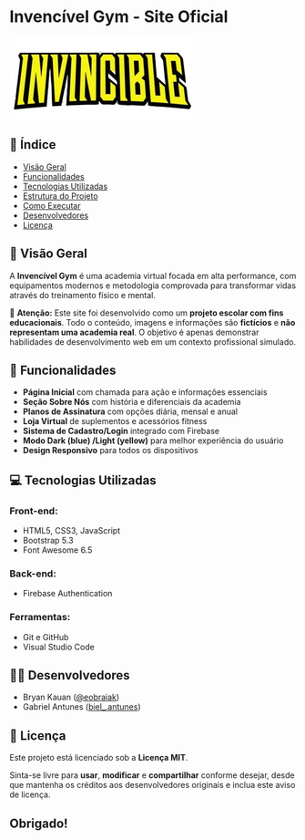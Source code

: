 # Invencível Gym - Site Oficial

![Logo Invencível Gym](assets/logoamarelo.png)

## 📌 Índice
- [Visão Geral](#visão-geral)
- [Funcionalidades](#funcionalidades)
- [Tecnologias Utilizadas](#tecnologias-utilizadas)
- [Estrutura do Projeto](#estrutura-do-projeto)
- [Como Executar](#como-executar)
- [Desenvolvedores](#desenvolvedores)
- [Licença](#licença)

## 🌟 Visão Geral
A **Invencível Gym** é uma academia virtual focada em alta performance, com equipamentos modernos e metodologia comprovada para transformar vidas através do treinamento físico e mental.

📝 **Atenção:** Este site foi desenvolvido como um **projeto escolar com fins educacionais**. Todo o conteúdo, imagens e informações são **fictícios** e **não representam uma academia real**. O objetivo é apenas demonstrar habilidades de desenvolvimento web em um contexto profissional simulado.

## 🚀 Funcionalidades
- **Página Inicial** com chamada para ação e informações essenciais
- **Seção Sobre Nós** com história e diferenciais da academia
- **Planos de Assinatura** com opções diária, mensal e anual
- **Loja Virtual** de suplementos e acessórios fitness
- **Sistema de Cadastro/Login** integrado com Firebase
- **Modo Dark (blue) /Light (yellow)** para melhor experiência do usuário
- **Design Responsivo** para todos os dispositivos

## 💻 Tecnologias Utilizadas
### Front-end:
- HTML5, CSS3, JavaScript
- Bootstrap 5.3
- Font Awesome 6.5

### Back-end:
- Firebase Authentication

### Ferramentas:
- Git e GitHub
- Visual Studio Code

## 👨‍💻 Desenvolvedores
- Bryan Kauan ([@eobraiak](https://www.instagram.com/eobraiak/))
- Gabriel Antunes ([biel_.antunes](https://www.instagram.com/biel_.antunes/))

## 📜 Licença

Este projeto está licenciado sob a **Licença MIT**.

Sinta-se livre para **usar**, **modificar** e **compartilhar** conforme desejar, desde que mantenha os créditos aos desenvolvedores originais e inclua este aviso de licença.

## Obrigado!

